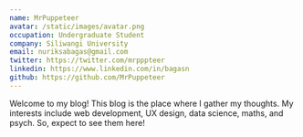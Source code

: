 ```yaml
---
name: MrPuppeteer
avatar: /static/images/avatar.png
occupation: Undergraduate Student
company: Siliwangi University
email: nuriksabagas@gmail.com
twitter: https://twitter.com/mrpppteer
linkedin: https://www.linkedin.com/in/bagasn
github: https://github.com/MrPuppeteer
---
```


Welcome to my blog! This blog is the place where I gather my thoughts. My interests include web development, UX design, data science, maths, and psych. So, expect to see them here!
